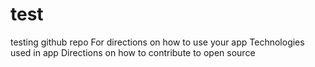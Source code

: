 # test
testing github repo
For directions on how to use your app
Technologies used in app
Directions on how to contribute to open source